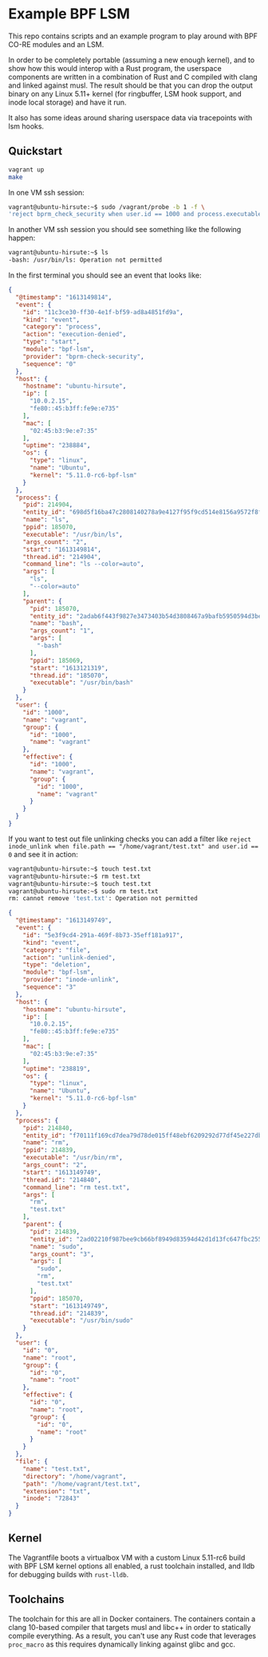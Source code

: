 # Example BPF LSM

This repo contains scripts and an example program to play around with BPF CO-RE modules and an LSM.

In order to be completely portable (assuming a new enough kernel), and to show how this would interop with a Rust program, the userspace components are written in a combination of Rust and C compiled with clang and linked against musl. The result should be that you can drop the output binary on any Linux 5.11+ kernel (for ringbuffer, LSM hook support, and inode local storage) and have it run.

It also has some ideas around sharing userspace data via tracepoints with lsm hooks.

## Quickstart

```bash
vagrant up
make
```

In one VM ssh session:

```bash
vagrant@ubuntu-hirsute:~$ sudo /vagrant/probe -b 1 -f \
'reject bprm_check_security when user.id == 1000 and process.executable == "/usr/bin/ls"'
```

In another VM ssh session you should see something like the following happen:

```bash
vagrant@ubuntu-hirsute:~$ ls
-bash: /usr/bin/ls: Operation not permitted
```

In the first terminal you should see an event that looks like:

```json
{
  "@timestamp": "1613149814",
  "event": {
    "id": "11c3ce30-ff30-4e1f-bf59-ad8a4851fd9a",
    "kind": "event",
    "category": "process",
    "action": "execution-denied",
    "type": "start",
    "module": "bpf-lsm",
    "provider": "bprm-check-security",
    "sequence": "0"
  },
  "host": {
    "hostname": "ubuntu-hirsute",
    "ip": [
      "10.0.2.15",
      "fe80::45:b3ff:fe9e:e735"
    ],
    "mac": [
      "02:45:b3:9e:e7:35"
    ],
    "uptime": "238884",
    "os": {
      "type": "linux",
      "name": "Ubuntu",
      "kernel": "5.11.0-rc6-bpf-lsm"
    }
  },
  "process": {
    "pid": 214904,
    "entity_id": "698d5f16ba47c2808140278a9e4127f95f9cd514e8156a9572f8f262f7adb10a",
    "name": "ls",
    "ppid": 185070,
    "executable": "/usr/bin/ls",
    "args_count": "2",
    "start": "1613149814",
    "thread.id": "214904",
    "command_line": "ls --color=auto",
    "args": [
      "ls",
      "--color=auto"
    ],
    "parent": {
      "pid": 185070,
      "entity_id": "2adab6f443f9827e3473403b54d3808467a9bafb5950594d3beb67ca0d691c75",
      "name": "bash",
      "args_count": "1",
      "args": [
        "-bash"
      ],
      "ppid": 185069,
      "start": "1613121319",
      "thread.id": "185070",
      "executable": "/usr/bin/bash"
    }
  },
  "user": {
    "id": "1000",
    "name": "vagrant",
    "group": {
      "id": "1000",
      "name": "vagrant"
    },
    "effective": {
      "id": "1000",
      "name": "vagrant",
      "group": {
        "id": "1000",
        "name": "vagrant"
      }
    }
  }
}
```

If you want to test out file unlinking checks you can add a filter like `reject inode_unlink when file.path == "/home/vagrant/test.txt" and user.id == 0` and see it in action:

```bash
vagrant@ubuntu-hirsute:~$ touch test.txt
vagrant@ubuntu-hirsute:~$ rm test.txt
vagrant@ubuntu-hirsute:~$ touch test.txt
vagrant@ubuntu-hirsute:~$ sudo rm test.txt
rm: cannot remove 'test.txt': Operation not permitted
```

```json
{
  "@timestamp": "1613149749",
  "event": {
    "id": "5e3f9cd4-291a-469f-8b73-35eff181a917",
    "kind": "event",
    "category": "file",
    "action": "unlink-denied",
    "type": "deletion",
    "module": "bpf-lsm",
    "provider": "inode-unlink",
    "sequence": "3"
  },
  "host": {
    "hostname": "ubuntu-hirsute",
    "ip": [
      "10.0.2.15",
      "fe80::45:b3ff:fe9e:e735"
    ],
    "mac": [
      "02:45:b3:9e:e7:35"
    ],
    "uptime": "238819",
    "os": {
      "type": "linux",
      "name": "Ubuntu",
      "kernel": "5.11.0-rc6-bpf-lsm"
    }
  },
  "process": {
    "pid": 214840,
    "entity_id": "f70111f169cd7dea79d78de015ff48ebf6209292d77df45e227dbbdc97bfcac5",
    "name": "rm",
    "ppid": 214839,
    "executable": "/usr/bin/rm",
    "args_count": "2",
    "start": "1613149749",
    "thread.id": "214840",
    "command_line": "rm test.txt",
    "args": [
      "rm",
      "test.txt"
    ],
    "parent": {
      "pid": 214839,
      "entity_id": "2ad02210f987bee9cb66bf8949d83594d42d1d13fc647fbc255cab0c62ddb7b6",
      "name": "sudo",
      "args_count": "3",
      "args": [
        "sudo",
        "rm",
        "test.txt"
      ],
      "ppid": 185070,
      "start": "1613149749",
      "thread.id": "214839",
      "executable": "/usr/bin/sudo"
    }
  },
  "user": {
    "id": "0",
    "name": "root",
    "group": {
      "id": "0",
      "name": "root"
    },
    "effective": {
      "id": "0",
      "name": "root",
      "group": {
        "id": "0",
        "name": "root"
      }
    }
  },
  "file": {
    "name": "test.txt",
    "directory": "/home/vagrant",
    "path": "/home/vagrant/test.txt",
    "extension": "txt",
    "inode": "72843"
  }
}
```

## Kernel

The Vagrantfile boots a virtualbox VM with a custom Linux 5.11-rc6 build with BPF LSM kernel options
all enabled, a rust toolchain installed, and lldb for debugging builds with `rust-lldb`.

## Toolchains

The toolchain for this are all in Docker containers. The containers contain a clang 10-based compiler
that targets musl and libc++ in order to statically compile everything. As a result, you can't use any
Rust code that leverages `proc_macro` as this requires dynamically linking against glibc and gcc.
